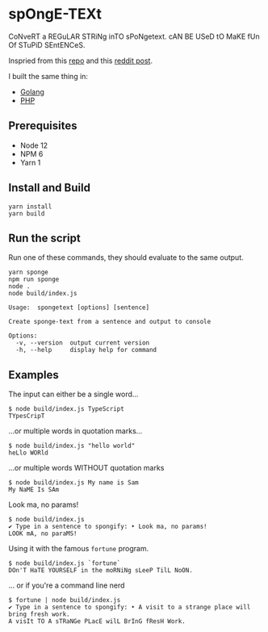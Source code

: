 # spOngE-TEXt

CoNveRT a REGuLAR STRiNg inTO sPoNgetext. cAN BE USeD tO MaKE fUn Of STuPiD SEntENCeS.

Inspried from this [repo](https://github.com/peterlravn/My-projects/blob/master/A%20ScrIpt%20tO%20MaKE%20fUN%20of%20A%20sENteNcE%20v.2.ipynb)
and this [reddit post](https://www.reddit.com/r/Python/comments/j8kpes/i_made_a_script_that_randomly_capitalizes_letters/).

I built the same thing in:

- [Golang](https://github.com/samhwang/spongetext-go)
- [PHP](https://github.com/samhwang/spongetext-php)

## Prerequisites

- Node 12
- NPM 6
- Yarn 1

## Install and Build

```shell
yarn install
yarn build
```

## Run the script

Run one of these commands, they should evaluate to the same output.

```shell
yarn sponge
npm run sponge
node .
node build/index.js
```

```shell
Usage:  spongetext [options] [sentence]

Create sponge-text from a sentence and output to console

Options:
  -v, --version  output current version
  -h, --help     display help for command
```

## Examples

The input can either be a single word...

```shell
$ node build/index.js TypeScript
TYpesCripT
```

...or multiple words in quotation marks...

```shell
$ node build/index.js "hello world"
heLlo WORld
```

...or multiple words WITHOUT quotation marks

```shell
$ node build/index.js My name is Sam
My NaME Is SAm
```

Look ma, no params!

```shell
$ node build/index.js
✔ Type in a sentence to spongify: ‣ Look ma, no params!
LOOK mA, no paraMS!
```

Using it with the famous `fortune` program.

```shell
$ node build/index.js `fortune`
DOn'T HaTE YOURSELF in the moRNiNg sLeeP TilL NoON.
```

... or if you're a command line nerd

```shell
$ fortune | node build/index.js
✔ Type in a sentence to spongify: ‣ A visit to a strange place will bring fresh work.
A visIt TO A sTRaNGe PLacE wilL BrInG fResH Work.
```
